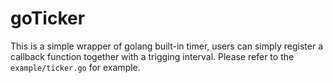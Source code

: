 # goTicker
This is a simple wrapper of golang built-in timer, users can simply register a callback function together with a trigging interval.
Please refer to the ```example/ticker.go``` for example.
